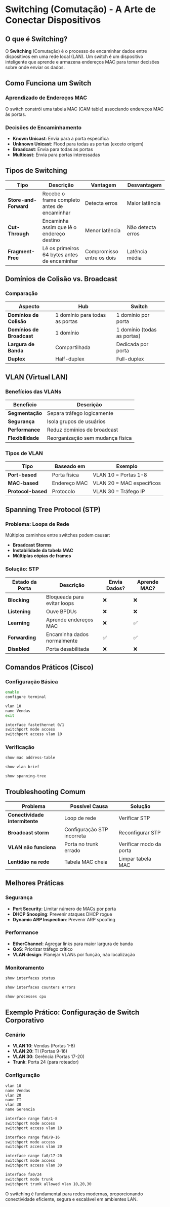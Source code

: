 # Switching (Comutação) - A Arte de Conectar Dispositivos

## O que é Switching?

O **Switching** (Comutação) é o processo de encaminhar dados entre dispositivos em uma rede local (LAN). Um switch é um dispositivo inteligente que aprende e armazena endereços MAC para tomar decisões sobre onde enviar os dados.

## Como Funciona um Switch

### Aprendizado de Endereços MAC
O switch constrói uma tabela MAC (CAM table) associando endereços MAC às portas.

### Decisões de Encaminhamento
- **Known Unicast**: Envia para a porta específica
- **Unknown Unicast**: Flood para todas as portas (exceto origem)
- **Broadcast**: Envia para todas as portas
- **Multicast**: Envia para portas interessadas

## Tipos de Switching

| Tipo | Descrição | Vantagem | Desvantagem |
|------|-----------|----------|-------------|
| **Store-and-Forward** | Recebe o frame completo antes de encaminhar | Detecta erros | Maior latência |
| **Cut-Through** | Encaminha assim que lê o endereço destino | Menor latência | Não detecta erros |
| **Fragment-Free** | Lê os primeiros 64 bytes antes de encaminhar | Compromisso entre os dois | Latência média |

## Domínios de Colisão vs. Broadcast

### Comparação

| Aspecto | Hub | Switch |
|---------|-----|---------|
| **Domínios de Colisão** | 1 domínio para todas as portas | 1 domínio por porta |
| **Domínios de Broadcast** | 1 domínio | 1 domínio (todas as portas) |
| **Largura de Banda** | Compartilhada | Dedicada por porta |
| **Duplex** | Half-duplex | Full-duplex |

## VLAN (Virtual LAN)

### Benefícios das VLANs

| Benefício | Descrição |
|-----------|-----------|
| **Segmentação** | Separa tráfego logicamente |
| **Segurança** | Isola grupos de usuários |
| **Performance** | Reduz domínios de broadcast |
| **Flexibilidade** | Reorganização sem mudança física |

### Tipos de VLAN

| Tipo | Baseado em | Exemplo |
|------|------------|---------|
| **Port-based** | Porta física | VLAN 10 = Portas 1-8 |
| **MAC-based** | Endereço MAC | VLAN 20 = MAC específicos |
| **Protocol-based** | Protocolo | VLAN 30 = Tráfego IP |

## Spanning Tree Protocol (STP)

### Problema: Loops de Rede
Múltiplos caminhos entre switches podem causar:
- **Broadcast Storms**
- **Instabilidade da tabela MAC**
- **Múltiplas cópias de frames**

### Solução: STP

| Estado da Porta | Descrição | Envia Dados? | Aprende MAC? |
|----------------|-----------|--------------|--------------|
| **Blocking** | Bloqueada para evitar loops | ❌ | ❌ |
| **Listening** | Ouve BPDUs | ❌ | ❌ |
| **Learning** | Aprende endereços MAC | ❌ | ✅ |
| **Forwarding** | Encaminha dados normalmente | ✅ | ✅ |
| **Disabled** | Porta desabilitada | ❌ | ❌ |

## Comandos Práticos (Cisco)

### Configuração Básica
```bash
enable
configure terminal

vlan 10
name Vendas
exit

interface fastethernet 0/1
switchport mode access
switchport access vlan 10
```

### Verificação
```bash
show mac address-table

show vlan brief

show spanning-tree
```

## Troubleshooting Comum

| Problema | Possível Causa | Solução |
|----------|----------------|---------|
| **Conectividade intermitente** | Loop de rede | Verificar STP |
| **Broadcast storm** | Configuração STP incorreta | Reconfigurar STP |
| **VLAN não funciona** | Porta no trunk errado | Verificar modo da porta |
| **Lentidão na rede** | Tabela MAC cheia | Limpar tabela MAC |

## Melhores Práticas

### Segurança
- **Port Security**: Limitar número de MACs por porta
- **DHCP Snooping**: Prevenir ataques DHCP rogue
- **Dynamic ARP Inspection**: Prevenir ARP spoofing

### Performance
- **EtherChannel**: Agregar links para maior largura de banda
- **QoS**: Priorizar tráfego crítico
- **VLAN design**: Planejar VLANs por função, não localização

### Monitoramento
```bash
show interfaces status

show interfaces counters errors

show processes cpu
```

## Exemplo Prático: Configuração de Switch Corporativo

### Cenário
- **VLAN 10**: Vendas (Portas 1-8)
- **VLAN 20**: TI (Portas 9-16)
- **VLAN 30**: Gerência (Portas 17-20)
- **Trunk**: Porta 24 (para roteador)

### Configuração
```bash
vlan 10
name Vendas
vlan 20
name TI
vlan 30
name Gerencia

interface range fa0/1-8
switchport mode access
switchport access vlan 10

interface range fa0/9-16
switchport mode access
switchport access vlan 20

interface range fa0/17-20
switchport mode access
switchport access vlan 30

interface fa0/24
switchport mode trunk
switchport trunk allowed vlan 10,20,30
```

O switching é fundamental para redes modernas, proporcionando conectividade eficiente, segura e escalável em ambientes LAN.
